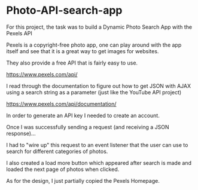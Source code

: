 # Photo-API-search-app

For this project, the task was to build a Dynamic Photo Search App with the Pexels API 

Pexels is a copyright-free photo app, one can play around with the app itself and see that it is a great way to get images for websites.

They also provide a free API that is fairly easy to use.

https://www.pexels.com/api/

I read through the documentation to figure out how to get JSON with AJAX using a search string as a parameter (just like the YouTube API project)

https://www.pexels.com/api/documentation/

In order to generate an API key I needed to create an account.

Once I was successfully sending a request (and receiving a JSON response)...

I had to "wire up" this request to an event listener that the user can use to search for different categories of photos.

I also created a load more button which appeared after search is made and loaded the next page of photos when clicked.

As for the design, I just partially copied the Pexels Homepage.
